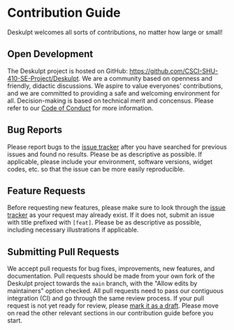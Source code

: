 # Contribution Guide

Deskulpt welcomes all sorts of contributions, no matter how large or small!

## Open Development

The Deskulpt project is hosted on GitHub: https://github.com/CSCI-SHU-410-SE-Project/Deskulpt. We are a community based on openness and friendly, didactic discussions. We aspire to value everyones' contributions, and we are committed to providing a safe and welcoming environment for all. Decision-making is based on technical merit and concensus. Please refer to our [Code of Conduct](https://github.com/CSCI-SHU-410-SE-Project/Deskulpt/blob/main/.github/CODE_OF_CONDUCT.md) for more information.

## Bug Reports

Please report bugs to the [issue tracker](https://github.com/CSCI-SHU-410-SE-Project/Deskulpt/issues) after you have searched for previous issues and found no results. Please be as descriptive as possible. If applicable, please include your environment, software versions, widget codes, etc. so that the issue can be more easily reproducible.

## Feature Requests

Before requesting new features, please make sure to look through the [issue tracker](https://github.com/CSCI-SHU-410-SE-Project/Deskulpt/issues) as your request may already exist. If it does not, submit an issue with title prefixed with `[feat]`. Please be as descriptive as possible, including necessary illustrations if applicable.

## Submitting Pull Requests

We accept pull requests for bug fixes, improvements, new features, and documentation. Pull requests should be made from your own fork of the Deskulpt project towards the `main` branch, with the "Allow edits by maintainers" option checked. All pull requests need to pass our contiguous integration (CI) and go through the same review process. If your pull request is not yet ready for review, please [mark it as a draft](https://docs.github.com/en/pull-requests/collaborating-with-pull-requests/proposing-changes-to-your-work-with-pull-requests/changing-the-stage-of-a-pull-request). Please move on read the other relevant sections in our contribution guide before you start.
